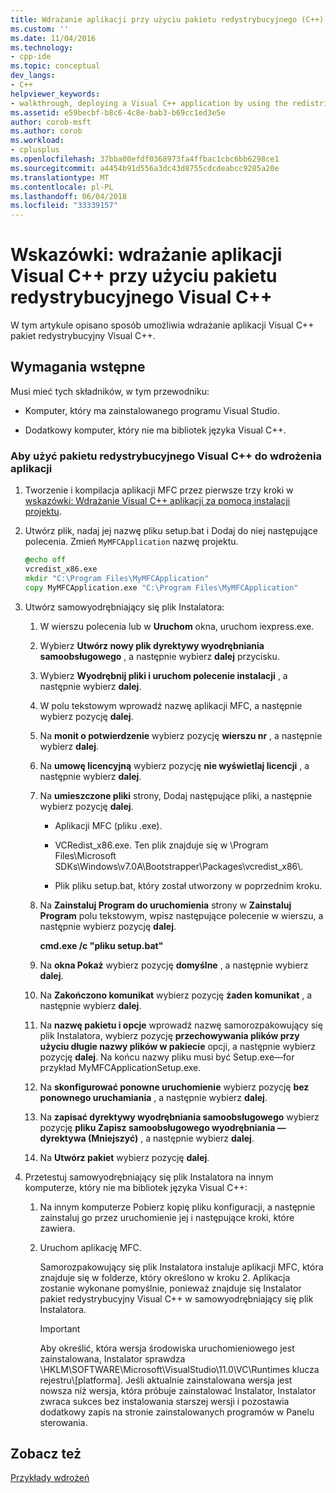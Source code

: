 ```yaml
---
title: Wdrażanie aplikacji przy użyciu pakietu redystrybucyjnego (C++) | Dokumentacja firmy Microsoft
ms.custom: ''
ms.date: 11/04/2016
ms.technology:
- cpp-ide
ms.topic: conceptual
dev_langs:
- C++
helpviewer_keywords:
- walkthrough, deploying a Visual C++ application by using the redistributable package
ms.assetid: e59becbf-b8c6-4c8e-bab3-b69cc1ed3e5e
author: corob-msft
ms.author: corob
ms.workload:
- cplusplus
ms.openlocfilehash: 37bba00efdf0368973fa4ffbac1cbc6bb6298ce1
ms.sourcegitcommit: a4454b91d556a3dc43d8755cdcdeabcc9285a20e
ms.translationtype: MT
ms.contentlocale: pl-PL
ms.lasthandoff: 06/04/2018
ms.locfileid: "33339157"
---
```

# <a name="walkthrough-deploying-a-visual-c-application-by-using-the-visual-c-redistributable-package"></a>Wskazówki: wdrażanie aplikacji Visual C++ przy użyciu pakietu redystrybucyjnego Visual C++
W tym artykule opisano sposób umożliwia wdrażanie aplikacji Visual C++ pakiet redystrybucyjny Visual C++.  
  
## <a name="prerequisites"></a>Wymagania wstępne  
 Musi mieć tych składników, w tym przewodniku:  
  
-   Komputer, który ma zainstalowanego programu Visual Studio.  
  
-   Dodatkowy komputer, który nie ma bibliotek języka Visual C++.  
  
### <a name="to-use-the-visual-c-redistributable-package-to-deploy-an-application"></a>Aby użyć pakietu redystrybucyjnego Visual C++ do wdrożenia aplikacji  
  
1.  Tworzenie i kompilacja aplikacji MFC przez pierwsze trzy kroki w [wskazówki: Wdrażanie Visual C++ aplikacji za pomocą instalacji projektu](../ide/deploying-visual-cpp-application-by-using-the-vcpp-redistributable-package.md).  
  
2.  Utwórz plik, nadaj jej nazwę pliku setup.bat i Dodaj do niej następujące polecenia. Zmień `MyMFCApplication` nazwę projektu.  
  
    ```cmd
    @echo off  
    vcredist_x86.exe  
    mkdir "C:\Program Files\MyMFCApplication"  
    copy MyMFCApplication.exe "C:\Program Files\MyMFCApplication"  
    ```  
  
3.  Utwórz samowyodrębniający się plik Instalatora:  
  
    1.  W wierszu polecenia lub w **Uruchom** okna, uruchom iexpress.exe.  
  
    2.  Wybierz **Utwórz nowy plik dyrektywy wyodrębniania samoobsługowego** , a następnie wybierz **dalej** przycisku.  
  
    3.  Wybierz **Wyodrębnij pliki i uruchom polecenie instalacji** , a następnie wybierz **dalej**.  
  
    4.  W polu tekstowym wprowadź nazwę aplikacji MFC, a następnie wybierz pozycję **dalej**.  
  
    5.  Na **monit o potwierdzenie** wybierz pozycję **wierszu nr** , a następnie wybierz **dalej**.  
  
    6.  Na **umowę licencyjną** wybierz pozycję **nie wyświetlaj licencji** , a następnie wybierz **dalej**.  
  
    7.  Na **umieszczone pliki** strony, Dodaj następujące pliki, a następnie wybierz pozycję **dalej**.  
  
        -   Aplikacji MFC (pliku .exe).  
  
        -   VCRedist_x86.exe. Ten plik znajduje się w \Program Files\Microsoft SDKs\Windows\v7.0A\Bootstrapper\Packages\vcredist_x86\\.  
  
        -   Plik pliku setup.bat, który został utworzony w poprzednim kroku.  
  
    8.  Na **Zainstaluj Program do uruchomienia** strony w **Zainstaluj Program** polu tekstowym, wpisz następujące polecenie w wierszu, a następnie wybierz pozycję **dalej**.  
  
         **cmd.exe /c "pliku setup.bat"**  
  
    9. Na **okna Pokaż** wybierz pozycję **domyślne** , a następnie wybierz **dalej**.  
  
    10. Na **Zakończono komunikat** wybierz pozycję **żaden komunikat** , a następnie wybierz **dalej**.  
  
    11. Na **nazwę pakietu i opcje** wprowadź nazwę samorozpakowujący się plik Instalatora, wybierz pozycję **przechowywania plików przy użyciu długie nazwy plików w pakiecie** opcji, a następnie wybierz pozycję **dalej**. Na końcu nazwy pliku musi być Setup.exe—for przykład MyMFCApplicationSetup.exe.  
  
    12. Na **skonfigurować ponowne uruchomienie** wybierz pozycję **bez ponownego uruchamiania** , a następnie wybierz **dalej**.  
  
    13. Na **zapisać dyrektywy wyodrębniania samoobsługowego** wybierz pozycję **pliku Zapisz samoobsługowego wyodrębniania — dyrektywa (Mniejszyć)** , a następnie wybierz **dalej**.  
  
    14. Na **Utwórz pakiet** wybierz pozycję **dalej**.  
  
4.  Przetestuj samowyodrębniający się plik Instalatora na innym komputerze, który nie ma bibliotek języka Visual C++:  
  
    1.  Na innym komputerze Pobierz kopię pliku konfiguracji, a następnie zainstaluj go przez uruchomienie jej i następujące kroki, które zawiera.  
  
    2.  Uruchom aplikację MFC.  
  
         Samorozpakowujący się plik Instalatora instaluje aplikacji MFC, która znajduje się w folderze, który określono w kroku 2. Aplikacja zostanie wykonane pomyślnie, ponieważ znajduje się Instalator pakiet redystrybucyjny Visual C++ w samowyodrębniający się plik Instalatora.  
  
        > [!IMPORTANT]
        >  Aby określić, która wersja środowiska uruchomieniowego jest zainstalowana, Instalator sprawdza \HKLM\SOFTWARE\Microsoft\VisualStudio\11.0\VC\Runtimes klucza rejestru\\[platforma]. Jeśli aktualnie zainstalowana wersja jest nowsza niż wersja, która próbuje zainstalować Instalator, Instalator zwraca sukces bez instalowania starszej wersji i pozostawia dodatkowy zapis na stronie zainstalowanych programów w Panelu sterowania.  
  
## <a name="see-also"></a>Zobacz też  
 [Przykłady wdrożeń](../ide/deployment-examples.md)
